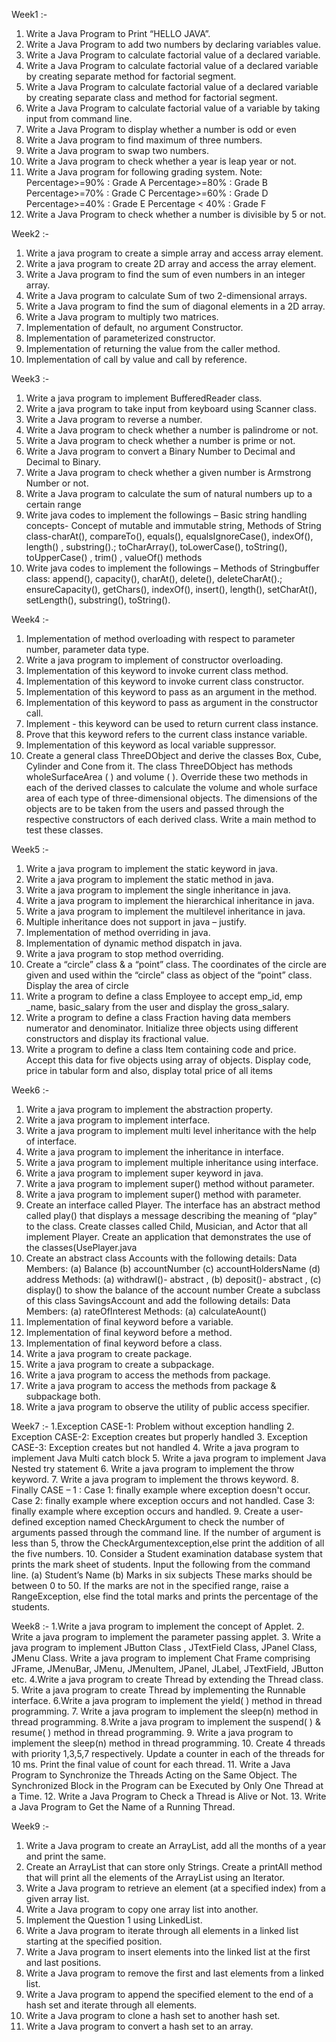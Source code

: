 Week1 :-
1. Write a Java Program to Print “HELLO JAVA”.
2. Write a Java Program to add two numbers by declaring variables value.
3. Write a Java Program to calculate factorial value of a declared variable.
4. Write a Java Program to calculate factorial value of a declared variable by creating separate
method for factorial segment.
5. Write a Java Program to calculate factorial value of a declared variable by creating separate class
and method for factorial segment.
6. Write a Java Program to calculate factorial value of a variable by taking input from command line.
7. Write a Java Program to display whether a number is odd or even
8. Write a Java program to find maximum of three numbers.
9. Write a Java program to swap two numbers.
10. Write a Java program to check whether a year is leap year or not.
11. Write a Java program for following grading system.
Note: Percentage>=90% : Grade A
Percentage>=80% : Grade B
Percentage>=70% : Grade C
Percentage>=60% : Grade D
Percentage>=40% : Grade E
Percentage < 40% : Grade F
12. Write a Java Program to check whether a number is divisible by 5 or not.

Week2 :-
1. Write a java program to create a simple array and access array element.
2. Write a java program to create 2D array and access the array element.
3. Write a Java program to find the sum of even numbers in an integer array.
4. Write a Java program to calculate Sum of two 2-dimensional arrays.
5. Write a Java program to find the sum of diagonal elements in a 2D array.
6. Write a Java program to multiply two matrices.
7. Implementation of default, no argument Constructor.
8. Implementation of parameterized constructor.
9. Implementation of returning the value from the caller method.
10. Implementation of call by value and call by reference.

Week3 :-
1. Write a java program to implement BufferedReader class.
2. Write a java program to take input from keyboard using Scanner class.
3. Write a Java program to reverse a number.
4. Write a Java program to check whether a number is palindrome or not.
5. Write a Java program to check whether a number is prime or not.
6. Write a Java program to convert a Binary Number to Decimal and Decimal to Binary.
7. Write a Java program to check whether a given number is Armstrong Number or not.
8. Write a Java program to calculate the sum of natural numbers up to a certain range
9. Write java codes to implement the followings – Basic string handling concepts- Concept of
mutable and immutable string, Methods of String class-charAt(), compareTo(), equals(),
equalsIgnoreCase(), indexOf(), length() , substring().; toCharArray(), toLowerCase(), toString(),
toUpperCase() , trim() , valueOf() methods
10. Write java codes to implement the followings – Methods of Stringbuffer class: append(),
capacity(), charAt(), delete(), deleteCharAt().; ensureCapacity(), getChars(), indexOf(), insert(),
length(), setCharAt(), setLength(), substring(), toString().

Week4 :-
1. Implementation of method overloading with respect to parameter number, parameter data type.
2. Write a java program to implement of constructor overloading.
3. Implementation of this keyword to invoke current class method.
4. Implementation of this keyword to invoke current class constructor.
5. Implementation of this keyword to pass as an argument in the method.
6. Implementation of this keyword to pass as argument in the constructor call.
7. Implement - this keyword can be used to return current class instance.
8. Prove that this keyword refers to the current class instance variable.
9. Implementation of this keyword as local variable suppressor.
10. Create a general class ThreeDObject and derive the classes Box, Cube, Cylinder and Cone from it.
The class ThreeDObject has methods wholeSurfaceArea ( ) and volume ( ). Override these two
methods in each of the derived classes to calculate the volume and whole surface area of each type
of three-dimensional objects. The dimensions of the objects are to be taken from the users and
passed through the respective constructors of each derived class. Write a main method to test these
classes.

Week5 :-
1. Write a java program to implement the static keyword in java.
2. Write a java program to implement the static method in java.
3. Write a java program to implement the single inheritance in java.
4. Write a java program to implement the hierarchical inheritance in java.
5. Write a java program to implement the multilevel inheritance in java.
6. Multiple inheritance does not support in java – justify.
7. Implementation of method overriding in java.
8. Implementation of dynamic method dispatch in java.
9. Write a java program to stop method overriding.
10. Create a “circle” class & a “point” class. The coordinates of the circle are given and used within
the “circle” class as object of the “point” class. Display the area of circle
11. Write a program to define a class Employee to accept emp_id, emp _name, basic_salary from the
user and display the gross_salary.
12. Write a program to define a class Fraction having data members numerator and denominator.
Initialize three objects using different constructors and display its fractional value.
13. Write a program to define a class Item containing code and price. Accept this data for five
objects using array of objects. Display code, price in tabular form and also, display total price of all
items

Week6 :-
1. Write a java program to implement the abstraction property.
2. Write a java program to implement interface.
3. Write a java program to implement multi level inheritance with the help of interface.
4. Write a java program to implement the inheritance in interface.
5. Write a java program to implement multiple inheritance using interface.
6. Write a java program to implement super keyword in java.
7. Write a java program to implement super() method without parameter.
8. Write a java program to implement super() method with parameter.
9. Create an interface called Player. The interface has an abstract method called play() that displays a
message describing the meaning of “play” to the class. Create classes called Child, Musician, and
Actor that all implement Player. Create an application that demonstrates the use of the
classes(UsePlayer.java
10. Create an abstract class Accounts with the following details:
Data Members: (a) Balance (b) accountNumber (c) accountHoldersName (d) address
Methods: (a) withdrawl()- abstract , (b) deposit()- abstract , (c) display() to show the balance of the
account number
Create a subclass of this class SavingsAccount and add the following details:
Data Members: (a) rateOfInterest Methods: (a) calculateAount()
11. Implementation of final keyword before a variable.
12. Implementation of final keyword before a method.
13. Implementation of final keyword before a class.
14. Write a java program to create package.
15. Write a java program to create a subpackage.
16. Write a java program to access the methods from package.
17. Write a java program to access the methods from package & subpackage both.
18. Write a java program to observe the utility of public access specifier.

Week7 :-
1.Exception CASE-1: Problem without exception handling
2. Exception CASE-2: Exception creates but properly handled
3. Exception CASE-3: Exception creates but not handled
4. Write a java program to implement Java Multi catch block
5. Write a java program to implement Java Nested try statement
6. Write a java program to implement the throw keyword.
7. Write a java program to implement the throws keyword.
8. Finally CASE – 1 : Case 1: finally example where exception doesn't occur.
Case 2: finally example where exception occurs and not handled.
Case 3: finally example where exception occurs and handled.
9. Create a user-defined exception named CheckArgument to check the number of arguments
passed through the command line. If the number of argument is less than 5, throw the
CheckArgumentexception,else print the addition of all the five numbers.
10. Consider a Student examination database system that prints the mark sheet of students. Input
the following from the command line.
(a) Student’s Name
(b) Marks in six subjects These marks should be between 0 to 50. If the marks are not in the specified
range, raise a RangeException, else find the total marks and prints the percentage of the students.

Week8 :-
1.Write a java program to implement the concept of Applet.
2. Write a java program to implement the parameter passing applet.
3. Write a java program to implement JButton Class , JTextField Class, JPanel Class, JMenu Class.
Write a java program to implement Chat Frame comprising JFrame, JMenuBar, JMenu, JMenuItem,
JPanel, JLabel, JTextField, JButton etc.
4.Write a java program to create Thread by extending the Thread class.
5. Write a java program to create Thread by implementing the Runnable interface.
6.Write a java program to implement the yield( ) method in thread programming.
7. Write a java program to implement the sleep(n) method in thread programming.
8.Write a java program to implement the suspend( ) & resume( ) method in thread programming.
9. Write a java program to implement the sleep(n) method in thread programming.
10. Create 4 threads with priority 1,3,5,7 respectively. Update a counter in each of the threads for 10
ms. Print the final value of count for each thread.
11. Write a Java Program to Synchronize the Threads Acting on the Same Object. The Synchronized
Block in the Program can be Executed by Only One Thread at a Time.
12. Write a Java Program to Check a Thread is Alive or Not.
13. Write a Java Program to Get the Name of a Running Thread.

Week9 :-
1. Write a Java program to create an ArrayList, add all the months of a year and print the same.
2. Create an ArrayList that can store only Strings. Create a printAll method that will print all the
elements of the ArrayList using an Iterator.
3. Write a Java program to retrieve an element (at a specified index) from a given array list.
4. Write a Java program to copy one array list into another.
5. Implement the Question 1 using LinkedList.
6. Write a Java program to iterate through all elements in a linked list starting at the specified
position.
7. Write a Java program to insert elements into the linked list at the first and last positions.
8. Write a Java program to remove the first and last elements from a linked list.
9. Write a Java program to append the specified element to the end of a hash set and iterate
through all elements.
10. Write a Java program to clone a hash set to another hash set.
11. Write a Java program to convert a hash set to an array.